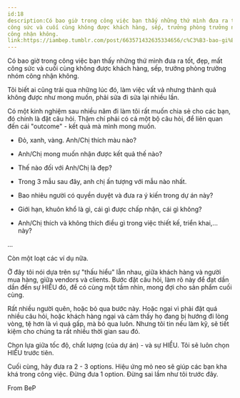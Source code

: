 ```yaml
---
id:18
description:Có bao giờ trong công việc bạn thấy những thứ mình đưa ra tốt, đẹp, mất
công sức và cuối cùng không được khách hàng, sếp, trưởng phòng trưởng nhóm
công nhận không.
link:https://iambep.tumblr.com/post/663571432635334656/c%C3%B3-bao-gi%E1%BB%9D-trong-c%C3%B4ng-vi%E1%BB%87c-b%E1%BA%A1n-th%E1%BA%A5y-nh%E1%BB%AFng-th%E1%BB%A9-m%C3%ACnh
---
```


Có bao giờ trong công việc bạn thấy những thứ mình đưa ra tốt, đẹp, mất
công sức và cuối cùng không được khách hàng, sếp, trưởng phòng trưởng nhóm
công nhận không.

Tôi biết ai cũng trải qua những lúc đó, làm việc vất vả nhưng thành quả
không được như mong muốn, phải sửa đi sửa lại nhiều lần.

Có một kinh nghiệm sau nhiều năm đi làm tôi rất muốn chia sẻ cho các bạn,
đó chính là đặt câu hỏi. Thậm chí phải có cả một bộ câu hỏi, để liên quan
đến cái "outcome" - kết quả mà mình mong muốn.

- Đỏ, xanh, vàng. Anh/Chị thích màu nào?

- Anh/Chị mong muốn nhận được kết quả thế nào?

- Thế nào đối với Anh/Chị là đẹp?

- Trong 3 mẫu sau đây, anh chị ấn tượng với mẫu nào nhất.

- Bao nhiêu người có quyền duyệt và đưa ra ý kiến trong dự án này?

- Giới hạn, khuôn khổ là gì, cái gì được chấp nhận, cái gì không?

- Anh/Chị thích và không thích điều gì trong việc thiết kế, triển khai,...
này?

...

Còn một loạt các ví dụ nữa.

Ở đây tôi nói dựa trên sự "thấu hiểu" lẫn nhau, giữa khách hàng và người
mua hàng, giữa vendors và clients. Bước đặt câu hỏi, làm rõ này để đạt dần
dần đến sự HIỂU đó, để có cùng một tầm nhìn, mong đợi cho sản phẩm cuối
cùng.

Rất nhiều người quên, hoặc bỏ qua bước này. Hoặc ngại vì phải đặt quá nhiều
câu hỏi, hoặc khách hàng ngại và cảm thấy họ đang bị hướng đi lòng vòng,
tệ hơn là vì quá gấp, mà bỏ qua luôn. Nhưng tôi tin nếu làm kỹ, sẽ tiết
kiệm cho chúng ta rất nhiều thời gian sau đó.

Chọn lựa giữa tốc độ, chất lượng (của dự án) - và sự HIỂU. Tôi sẽ luôn chọn
HIỂU trước tiên.

Cuối cùng, hãy đưa ra 2 - 3 options. Hiệu ứng mỏ neo sẽ giúp các bạn kha
khá trong công việc. Đừng đưa 1 option. Đừng sai lầm như tôi trước đây.

From BeP